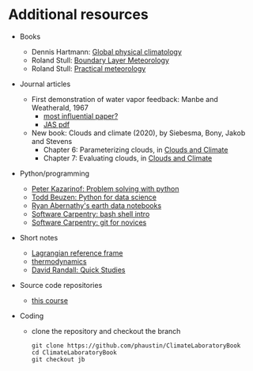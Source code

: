 # Additional resources

- Books

  - Dennis Hartmann: [Global physical climatology](https://gw2jh3xr2c.search.serialssolutions.com/?sid=sersol&SS_jc=TC0001767901&title=Global%20physical%20climatology)  
  - Roland Stull: [Boundary Layer Meteorology](https://gw2jh3xr2c.search.serialssolutions.com/?sid=sersol&SS_jc=TC0000806834&title=An%20introduction%20to%20boundary%20layer%20meteorology)  
  - Roland Stull: [Practical meteorology](https://www.eoas.ubc.ca/books/Practical_Meteorology/)


- Journal articles

  - First demonstration of water vapor feedback: Manbe and Weatherald, 1967
    - [most influential paper?](https://www.carbonbrief.org/prof-john-mitchell-how-a-1967-study-greatly-influenced-climate-change-science)  
    - [JAS pdf](https://journals.ametsoc.org/view/journals/atsc/24/3/1520-0469_1967_024_0241_teotaw_2_0_co_2.xml)
  - New book: Clouds and climate (2020), by Siebesma, Bony, Jakob and Stevens
    - Chapter 6: Parameterizing clouds, in [Clouds and Climate](https://www-cambridge-org.ezproxy.library.ubc.ca/core/books/clouds-and-climate/7B47159F7B050B71625111E40795D182)
    - Chapter 7: Evaluating clouds, in [Clouds and Climate](https://www-cambridge-org.ezproxy.library.ubc.ca/core/books/clouds-and-climate/7B47159F7B050B71625111E40795D182)

- Python/programming

  - [Peter Kazarinof: Problem solving with python](https://atsc_web.eoas.ubc.ca/)
  - [Todd Beuzen: Python for data science](https://github.com/TomasBeuzen/python-programming-for-data-science)
  - [Ryan Abernathy's earth data notebooks](https://github.com/earth-env-data-science/earth-env-data-science-book)
  - [Software Carpentry: bash shell intro](https://swcarpentry.github.io/shell-novice/01-intro/index.html)
  - [Software Carpentry: git for novices](https://swcarpentry.github.io/git-novice)

- Short notes
  - [Lagrangian reference frame](https://www.dropbox.com/s/29itq49fw2d3bdk/lagrangian.pdf?dl=0)  
  - [thermodynamics](https://www.dropbox.com/s/9fzwukhcbad70n7/thermo.pdf?dl=0)  
  - [David Randall: Quick Studies](http://hogback.atmos.colostate.edu/group/dave/QuickStudies.html)
  
- Source code repositories

  - [this course](https://github.com/phaustin/ClimateLaboratoryBook/tree/jb)

- Coding

  - clone the repository and checkout the branch

        git clone https://github.com/phaustin/ClimateLaboratoryBook
        cd ClimateLaboratoryBook
        git checkout jb
	